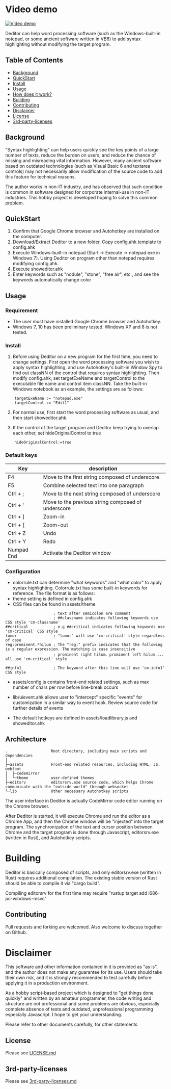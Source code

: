 # Video demo

[![Video demo](https://img.youtube.com/vi/y0-UroAVPw8/0.jpg)](https://youtu.be/y0-UroAVPw8)

Deditor can help word processing software (such as the Windows-built-in notepad, or some ancient software written in VB6) to add syntax highlighting without modifying the target program.



## Table of Contents

- [Background](#background)
- [QuickStart](#quickstart)
- [Install](#install)
- [Usage](#usage)
- [How does it work?](#architecture)
- [Building](#building)
- [Contributing](#contributing)
- [Disclaimer](#disclaimer)
- [License](#license)
- [3rd-party-licenses](#3rd-party-licenses)


## Background

"Syntax highlighting" can help users quickly see the key points of a large number of texts, reduce the burden on users, and reduce the chance of missing and misreading vital information. However, many ancient software based on outdated technologies (such as Visual Basic 6 and textarea controls) may not necessarily allow modification of the source code to add this feature for technical reasons.

The author works in non-IT industry, and has observed that such condition is common in software designed for corporate internal-use in non-IT industries. This hobby project is developed hoping to solve this common problem.


## QuickStart

1. Confirm that Google Chrome browser and Autohotkey are installed on the computer.
2. Download/Extract Deditor to a new folder. Copy config.ahk.template to config.ahk
3. Execute Windows-built-in notepad (Start -> Execute -> notepad.exe in Windows 7). Using Deditor on program other than notepad requires modifying config.ahk.
4. Execute showeditor.ahk
5. Enter keywords such as "nodule", "stone", "free air", etc., and see the keywords automatically change color


## Usage

### Requirement

* The user must have installed Google Chrome browser and Autohotkey.
* Windows 7, 10 has been preliminary tested. Windows XP and 8 is not tested.

### Install

1. Before using Deditor on a new program for the first time, you need to change settings. First open the word processing software you wish to apply syntax highlighting, and use Autohotkey's built-in Window Spy to find out classNN of the control that requires syntax highlighting. Then modify config.ahk, set targetExeName and targetControl to the executable file name and control item classNN. Take the built-in Windows notebook as an example, the settings are as follows:

```
	targetExeName := "notepad.exe"
	targetControl := "Edit1"
```

2. For normal use, first start the word processing software as usual, and then start showeditor.ahk.

3. If the control of the target program and Deditor keep trying to overlap each other, set hideOriginalControl to true

```
	hideOriginalControl:=true
```

### Default keys
|Key		|description							            |
|-----------|---------------------------------------------------|
| F4		|Move to the first string composed of underscore	|
| F5		|Combine selected text into one paragraph			|
| Ctrl + ;	|Move to the next string composed of underscore  	|
| Ctrl + '	|Move to the previous string composed of underscore	|
| Ctrl + ]	|Zoom-in											|
| Ctrl + \[	|Zoom-out    										|
| Ctrl + Z	|Undo												|
| Ctrl + Y	|Redo												|
| Numpad End|Activate the Deditor window						|

### Configuration

* colorrule.txt can determine "what keywords" and "what color" to apply syntax highlighting. Colorrule.txt has some built-in keywords for reference. The file format is as follows:
* theme setting is defined in config.ahk
* CSS files can be found in assets/theme

```
                     ; text after semicolon are comment
                     ; ##classname indicates following keywords use CSS style 'cm-classname'
##critical           ; e.g ##critical indicates following keywords use 'cm-critical' CSS style
tumor                ; "tumor" will use 'cm-critical' style regardless of case
reg:prominent.*hilum ; The "reg:" prefix indicates that the following is a regular expression. The matching is case insensitive
                     ; prominent right hilum、prominent left hilum.... all use 'cm-critical' style

##info1              ; The keyword after this line will use 'cm-info1' CSS style
```


* assets/config.js contains front-end related settings, such as max number of chars per row before line-break occurs
* lib/uievent.ahk allows user to "intercept" specific "events" for customization in a similar way to event hook. Review source code for further details of events

* The default hotkeys are defined in assets/loadlibrary.js and showeditor.ahk


## Architecture


```
.                   Root directory, including main scripts and dependencies
│  
├─assets			Front-end related resources, including HTML, JS, webfont
│  ├─codemirror
│  └─theme          user-defined themes
├─editsrv  			editorsrv.exe source code, which helps Chrome communicate with the "outside world" through websocket
└─lib				Other necessary Autohotkey scripts
```

The user interface in Deditor is actually CodeMirror code editor running on the Chrome browser.

After Deditor is started, it will execute Chrome and run the editor as a Chrome App, and then the Chrome window will be "injected" into the target program. The synchronization of the text and cursor position between Chrome and the target program is done through Javascript, editorsrv.exe (written in Rust), and Autohotkey scripts.



# Building

Deditor is basically composed of scripts, and only editorsrv.exe (written in Rust) requires additional compilation. The existing stable version of Rust should be able to compile it via "cargo build".

Compiling editorsrv for the first time may require "rustup target add i686-pc-windows-msvc"


## Contributing

Pull requests and forking are welcomed. Also welcome to discuss together on Github.

# Disclaimer

This software and other information contained in it is provided as "as is", and the author does not make any guarantee for its use. Users should take their own risk, and it is strongly recommended to test carefully before applying it in a production environment.

As a hobby script-based project which is designed to "get things done quickly" and written by an amateur programmer, the code writing and structure are not professional and some problems are obvious, especially complete absence of tests and outdated, unprofessional programming especially Javascript. I hope to get your understanding.

Please refer to other documents carefully, for other statements

## License

Please see [LICENSE.md](LICENSE.md)

## 3rd-party-licenses

Please see [3rd-party-licenses.md](3rd-party-licenses.md)

